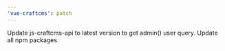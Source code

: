 ```yaml
---
'vue-craftcms': patch
---
```


Update js-craftcms-api to latest version to get admin() user query.
Update all npm packages
